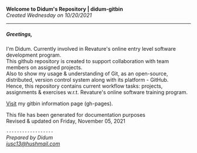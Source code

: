 **Welcome to Didum's Repository | didum-gitbin**<br/>
*Created Wednesday on 10/20/2021*

---

##### Greetings,

I'm Didum. Currently involved in Revature's online entry level software development program.<br/>
This github repository is created to support collaboration with team members on assigned projects.<br/>
Also to show my usage & understanding of Git, as an open-source, distributed, version control system along with its platform - GitHub. <br/>Hence, this repository contains current workflow tasks: projects, assignments & exercises w.r.t. Revature's online software training program.

[Visit](https://isdidum.github.io/didum-api/) my gitbin information page (gh-pages).

This file has been generated for documentation purposes<br/>
Revised & updated on Friday, November 05, 2021

`------------------`<br/>
*Prepared by Didum* <br/>
*iusc13@hushmail.com*
